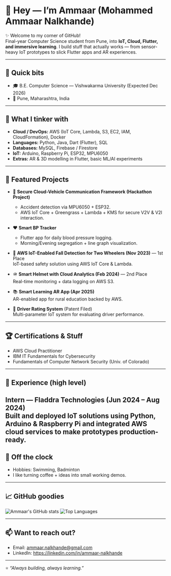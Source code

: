 # 👋 Hey — I’m Ammaar (Mohammed Ammaar Nalkhande)

✨ Welcome to my corner of GitHub!  
Final-year Computer Science student from Pune, into **IoT, Cloud, Flutter, and immersive learning**. I build stuff that actually works — from sensor-heavy IoT prototypes to slick Flutter apps and AR experiences.

---

## 🔎 Quick bits
- 🎓 B.E. Computer Science — Vishwakarma University (Expected Dec 2026)  
- 📍 Pune, Maharashtra, India  


---

## 🧰 What I tinker with
- **Cloud / DevOps:** AWS (IoT Core, Lambda, S3, EC2, IAM, CloudFormation), Docker  
- **Languages:** Python, Java, Dart (Flutter), SQL  
- **Databases:** MySQL, Firebase / Firestore  
- **IoT:** Arduino, Raspberry Pi, ESP32, MPU6050  
- **Extras:** AR & 3D modelling in Flutter, basic ML/AI experiments



---

## 🚀 Featured Projects

- 🚗 **Secure Cloud-Vehicle Communication Framework (Hackathon Project)**  
   - Accident detection via MPU6050 + ESP32.  
   - AWS IoT Core + Greengrass + Lambda + KMS for secure V2V & V2I interaction.

- ❤️ **Smart BP Tracker**  
   - Flutter app for daily blood pressure logging.  
   - Morning/Evening segregation + line graph visualization.

- 🧠 **AWS IoT-Enabled Fall Detection for Two Wheelers (Nov 2023)** — 1st Place  
  IoT-based safety solution using AWS IoT Core & Lambda.

- 🪖 **Smart Helmet with Cloud Analytics (Feb 2024)** — 2nd Place  
  Real-time monitoring + data logging on AWS S3.

- 📚 **Smart Learning AR App (Apr 2025)**  
  AR-enabled app for rural education backed by AWS.

- 🚀 **Driver Rating System** (Patent Filed)  
  Multi-parameter IoT system for evaluating driver performance.

---

## 🏆 Certifications & Stuff
- AWS Cloud Practitioner  
- IBM IT Fundamentals for Cybersecurity  
- Fundamentals of Computer Network Security (Univ. of Colorado)


---

## 💼 Experience (high level)
**Intern — Fladdra Technologies (Jun 2024 – Aug 2024)**  
Built and deployed IoT solutions using Python, Arduino & Raspberry Pi and integrated AWS cloud services to make prototypes production-ready.
---

## 🏸 Off the clock
- Hobbies: Swimming, Badminton  
- I like turning coffee + ideas into small working demos.

---

## 📈 GitHub goodies
![Ammaar's GitHub stats](https://github-readme-stats.vercel.app/api?username=Ammaar-nalkhandE&show_icons=true&theme=tokyonight)
![Top Languages](https://github-readme-stats.vercel.app/api/top-langs/?username=Ammaar-nalkhandE&layout=compact&theme=tokyonight)

---

## 📫 Want to reach out?
- Email: ammaar.nalkhande@gmail.com  
- LinkedIn: https://linkedin.com/in/ammaar-nalkhande

---

⭐ _“Always building, always learning.”_

